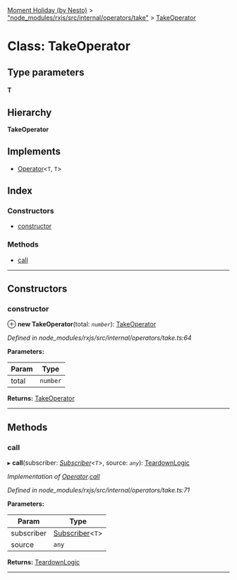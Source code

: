 [Moment Holiday (by Nesto)](../README.md) > ["node_modules/rxjs/src/internal/operators/take"](../modules/_node_modules_rxjs_src_internal_operators_take_.md) > [TakeOperator](../classes/_node_modules_rxjs_src_internal_operators_take_.takeoperator.md)

# Class: TakeOperator

## Type parameters
#### T 
## Hierarchy

**TakeOperator**

## Implements

* [Operator](../interfaces/_node_modules_rxjs_src_internal_operator_.operator.md)<`T`, `T`>

## Index

### Constructors

* [constructor](_node_modules_rxjs_src_internal_operators_take_.takeoperator.md#constructor)

### Methods

* [call](_node_modules_rxjs_src_internal_operators_take_.takeoperator.md#call)

---

## Constructors

<a id="constructor"></a>

###  constructor

⊕ **new TakeOperator**(total: *`number`*): [TakeOperator](_node_modules_rxjs_src_internal_operators_take_.takeoperator.md)

*Defined in node_modules/rxjs/src/internal/operators/take.ts:64*

**Parameters:**

| Param | Type |
| ------ | ------ |
| total | `number` |

**Returns:** [TakeOperator](_node_modules_rxjs_src_internal_operators_take_.takeoperator.md)

___

## Methods

<a id="call"></a>

###  call

▸ **call**(subscriber: *[Subscriber](_node_modules_rxjs_src_internal_subscriber_.subscriber.md)<`T`>*, source: *`any`*): [TeardownLogic](../modules/_node_modules_rxjs_src_internal_types_.md#teardownlogic)

*Implementation of [Operator](../interfaces/_node_modules_rxjs_src_internal_operator_.operator.md).[call](../interfaces/_node_modules_rxjs_src_internal_operator_.operator.md#call)*

*Defined in node_modules/rxjs/src/internal/operators/take.ts:71*

**Parameters:**

| Param | Type |
| ------ | ------ |
| subscriber | [Subscriber](_node_modules_rxjs_src_internal_subscriber_.subscriber.md)<`T`> |
| source | `any` |

**Returns:** [TeardownLogic](../modules/_node_modules_rxjs_src_internal_types_.md#teardownlogic)

___

